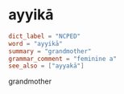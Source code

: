 # ayyikā

``` toml
dict_label = "NCPED"
word = "ayyikā"
summary = "grandmother"
grammar_comment = "feminine a"
see_also = ["ayyakā"]
```

grandmother

